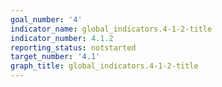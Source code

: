 ```yaml
---
goal_number: '4'
indicator_name: global_indicators.4-1-2-title
indicator_number: 4.1.2
reporting_status: notstarted
target_number: '4.1'
graph_title: global_indicators.4-1-2-title
---
```

